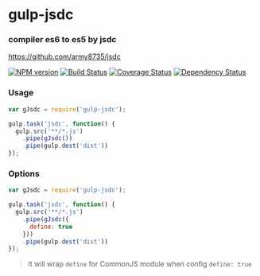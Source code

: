 # gulp-jsdc

### compiler es6 to es5 by jsdc

https://github.com/army8735/jsdc

[![NPM version](https://badge.fury.io/js/gulp-jsdc.png)](https://npmjs.org/package/gulp-jsdc)
[![Build Status](https://travis-ci.org/army8735/gulp-jsdc.svg?branch=master)](https://travis-ci.org/army8735/gulp-jsdc)
[![Coverage Status](https://coveralls.io/repos/army8735/gulp-jsdc/badge.png)](https://coveralls.io/r/army8735/gulp-jsdc)
[![Dependency Status](https://david-dm.org/army8735/gulp-jsdc.png)](https://david-dm.org/army8735/gulp-jsdc)

### Usage
```js
var gJsdc = require('gulp-jsdc');

gulp.task('jsdc', function() {
  gulp.src('**/*.js')
    .pipe(gJsdc())
    .pipe(gulp.dest('dist'))
});
```

### Options
```js
var gJsdc = require('gulp-jsdc');

gulp.task('jsdc', function() {
  gulp.src('**/*.js')
    .pipe(gJsdc({
      define: true
    }))
    .pipe(gulp.dest('dist'))
});
```
> It will wrap `define` for CommonJS module when config `define: true`